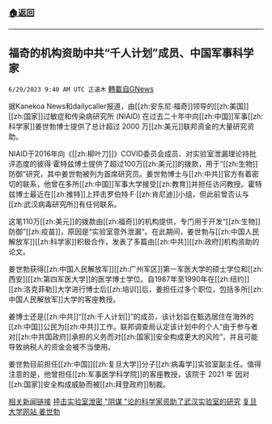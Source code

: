 ###  [:house:返回](README.md)
---


## 福奇的机构资助中共“千人计划”成员、中国军事科学家
`6/29/2023 9:40 AM UTC 正道木` [轉載自GNews](https://gnews.org/articles/1422561)

据Kanekoa News和dailycaller报道，由[[zh:安东尼·福奇]]领导的[[zh:美国]][[zh:国家]]过敏症和传染病研究所 (NIAID) 在过去二十年中向[[zh:中国]]军事[[zh:科学家]]姜世勃博士提供了总计超过 2000 万[[zh:美元]]联邦资金的大量研究资助。

NIAID于2016年向《[[zh:柳叶刀]]》COVID委员会成员、对实验室泄漏理论持批评态度的彼得·霍特兹博士提供了超过100万[[zh:美元]]的拨款，用于“[[zh:生物]]防御”研究，其中姜世勃被列为首席研究员。姜世勃博士与[[zh:中共]]官方有着密切的联系，他曾在多所[[zh:中国]]军事大学接受[[zh:教育]]并担任访问教授。霍特兹博士最近在[[zh:推特]]上抨击罗伯特·F·[[zh:肯尼迪]]小组，但此前曾否认与[[zh:武汉病毒研究所]]有任何联系。

这笔110万[[zh:美元]]的拨款由[[zh:福奇]]的机构提供，专门用于开发“[[zh:生物]]防御”[[zh:疫苗]]，原因是“实验室意外泄漏”。在此期间，姜世勃与[[zh:中国人民解放军]][[zh:科学家]]积极合作，发表了多篇由[[zh:中共]][[zh:政府]]机构资助的论文。

姜世勃获得[[zh:中国人民解放军]][[zh:广州军区]]第一军医大学的硕士学位和[[zh:西安]][[zh:第四军医大学]]的医学博士学位。自1987年至1990年在[[zh:纽约]][[zh:洛克菲勒]]大学进行博士后[[zh:培训]]后，姜担任过多个职位，包括多所[[zh:中国人民解放军]]大学的客座教授。

姜博士还是[[zh:中共]]“[[zh:千人计划]]”的成员，该计划旨在甄选居住在海外的[[zh:中国]]公民为[[zh:中共]]工作。联邦调查局认定该计划中的个人“由于参与者对[[zh:中共国政府]]承担的义务而对[[zh:国家]]安全构成更大的风险”，并且可能导致纳税人的资金会被不当使用。

姜世勃目前担任[[zh:中国]][[zh:复旦大学]]分子[[zh:病毒学]]实验室副主任。值得注意的是，他曾担任[[zh:军事医学科学院]]的客座教授，该院于 2021 年 因对[[zh:国家]]安全构成威胁而被[[zh:拜登政府]]制裁。

[相关新闻链接](https://dailycaller.com/2023/06/28/fauci-niaid-peter-hotez-china-ccp-military-grant/)
[抨击实验室泄密 "阴谋 "论的科学家资助了武汉实验室的研究](https://dailycaller.com/2022/08/10/peter-hotez-gain-of-function-hearing-rand-paul-covid-coronavirus/)
[复旦大学网站 姜世勃](https://siidb.fudan.edu.cn/e6/08/c37940a452104/page.htm)
